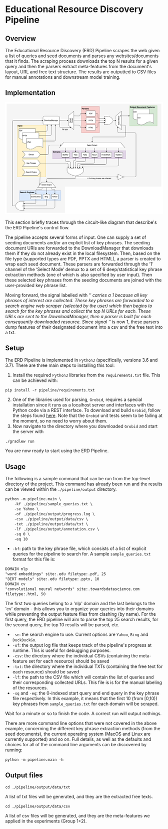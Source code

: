 # Educational Resource Discovery Pipeline

## Overview

The Educational Resource Discovery (ERD) Pipeline scrapes the web given a list of queries and seed documents and parses any websites/documents that it finds. The scraping process downloads the top N results for a given query and then the parsers extract meta-features from the document's layout, URL and free text structure. The results are outputted to CSV files for manual annotations and downstream model training.

## Implementation
![pipeline](./erd_pipeline_arch.png "ERD Pipeline Control Flow")

This section briefly traces through the circuit-like diagram that describe's the ERD Pipeline's control flow.

The pipeline accepts several forms of input. One can supply a set of seeding documents and/or an explicit list of key phrases. The seeding document URIs are forwarded to the DownloadManager that downloads them if they do not already exist in the local filesystem. Then, based on the file type (supported types are PDF, PPTX and HTML), a parser is created to wrap each seed document. These parsers are forwarded through the ’1’ channel of the ‘Select Mode’ demux to a set of 6 deep/statistical key phrase extraction methods (one of which is also specified by user input). Then these selected key phrases from the seeding documents are joined with the user-provided key phrase list.

Moving forward, the signal labelled with ‘*’ carries a 1 because all key phrases of interest are collected. These key phrases are forwarded to a search engine web scraper (selected by the user) which then begins to search for the key phrases and collect the top N URLs for each. These URLs are sent to the DownloadManager, then a parser is built for each consequently downloaded resource. Since signal ‘*’ is now 1, these parsers dump features of their designated document into a csv and the free text into a txt.

## Setup
The ERD Pipeline is implemented in `Python3` (specifically, versions 3.6 and 3.7). There are three main steps to installing this tool:
1. Install the required `Python3` libraries from the `requirements.txt` file. This can be achieved with:
```
pip install -r pipeline/requirements.txt
```
2. One of the libraries used for parsing, `Grobid`, requires a special installation since it runs as a localhost server and interfaces with the Python code via a REST interface. To download and build `Grobid`, follow the steps found [here](https://grobid.readthedocs.io/en/latest/Install-Grobid/). Note that the `Grobid` unit tests seem to be failing at the moment, so no need to worry about them.
3. Now navigate to the directory where you downloaded `Grobid` and start the server with
```
./gradlew run
```
You are now ready to start using the ERD Pipeline.

## Usage
The following is a sample command that can be run from the top-level directory of the project. This command has already been run and the results can be viewed within the `./pipeline/output` directory.
```
python -m pipeline.main \
    -kf ./pipeline/sample_queries.txt \
    -se Yahoo \
	-of ./pipeline/output/progress.log \
	-csv ./pipeline/output/data/csv \
	-txt ./pipeline/output/data/txt \
	-lf ./pipeline/output/annotation.csv \
	-sq 0 \
	-eq 10
```
- `-kf`: path to the key phrase file, which consists of a list of explicit queries for the pipeline to search for. A sample `sample_queries.txt` format for this file is:
```
DOMAIN nlp
"word embeddings" site:.edu filetype:.pdf, 25
"BERT models" site:.edu filetype:.pptx, 10
DOMAIN cv
"convolutional neural networds" site:.towardsdatascience.com filetype:.html, 50
```
The first two queries belong to a 'nlp' domain and the last belongs to the 'cv' domain - this allows you to organize your queries into their domains while preventing the output feature files from clashing (by name). For the first query, the ERD pipeline will aim to parse the top 25 search results, for the second query, the top 10 results will be parsed, etc.

- `-se`: the search engine to use. Current options are `Yahoo`, `Bing` and `DuckDuckGo`.
- `-of`: the output log file that keeps track of the pipeline's progress at runtime. This is useful for debugging purposes.
- `-csv`: the directory where the individual CSVs (containing the meta-feature set for each resource) should be saved
- `-txt`: the directory where the individual TXTs (containing the free text for each resource) should be saved
- `-lf`: the path to the CSV file which will contain the list of queries and their corresponding collected URLs. This file is is for the manual labeling of the resources.
- `-sq` and `-eq`: the 0-indexed start query and end query in the key phrase file respectively. In this example, it means that the first 10 (from [0,10)) key phrases from `sample_queries.txt` for each domain will be scraped.

Wait for a minute or so to finish the code. A correct run will output nothings. 

There are more command line options that were not covered in the above example, concerning the different key phrase extraction methods (from the seed documents), the current operating system (MacOS and Linux are currently supported) and so on. Full details, as well as the defaults and choices for all of the command line arguments can be discovered by running:
```
python -m pipeline.main -h
```

## Output files
```
cd ./pipeline/output/data/txt
```
A list of txt files will be generated, and they are the extracted free texts.
```
cd ./pipeline/output/data/csv
```
A list of csv files will be generated, and they are the meta-features we applied in the experiments (Group 1+2).


